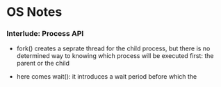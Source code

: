 # OS Notes

### Interlude: Process API

- fork() creates a seprate thread for the child process, but there is no determined way to knowing which process will be executed first: the parent or the child

- here comes wait(): it introduces a wait period before which the 